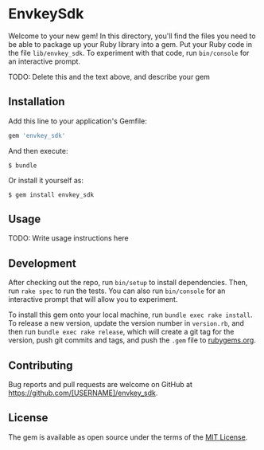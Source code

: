# EnvkeySdk

Welcome to your new gem! In this directory, you'll find the files you need to be able to package up your Ruby library into a gem. Put your Ruby code in the file `lib/envkey_sdk`. To experiment with that code, run `bin/console` for an interactive prompt.

TODO: Delete this and the text above, and describe your gem

## Installation

Add this line to your application's Gemfile:

```ruby
gem 'envkey_sdk'
```

And then execute:

    $ bundle

Or install it yourself as:

    $ gem install envkey_sdk

## Usage

TODO: Write usage instructions here

## Development

After checking out the repo, run `bin/setup` to install dependencies. Then, run `rake spec` to run the tests. You can also run `bin/console` for an interactive prompt that will allow you to experiment.

To install this gem onto your local machine, run `bundle exec rake install`. To release a new version, update the version number in `version.rb`, and then run `bundle exec rake release`, which will create a git tag for the version, push git commits and tags, and push the `.gem` file to [rubygems.org](https://rubygems.org).

## Contributing

Bug reports and pull requests are welcome on GitHub at https://github.com/[USERNAME]/envkey_sdk.


## License

The gem is available as open source under the terms of the [MIT License](http://opensource.org/licenses/MIT).

